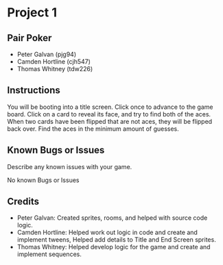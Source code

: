 #	Project	1
##	Pair Poker
*	Peter Galvan (pjg94)
*	Camden Hortline (cjh547)
*	Thomas Whitney (tdw226)

##	Instructions
You will be booting into a title screen. Click once to advance to the game board. Click on a card to reveal its face, and try
to find both of the aces. When two cards have been flipped that are not aces, they will be flipped back over. Find the aces in
the minimum amount of guesses.

##	Known	Bugs	or	Issues
Describe	any	known	issues	with	your	game.

No known Bugs or Issues

##	Credits
*	Peter Galvan: Created sprites, rooms, and helped with source code logic.	
*	Camden Hortline: Helped work out logic in code and create and implement tweens, Helped add details to Title and End Screen sprites.
*	Thomas Whitney: Helped develop logic for the game and create and implement sequences.
